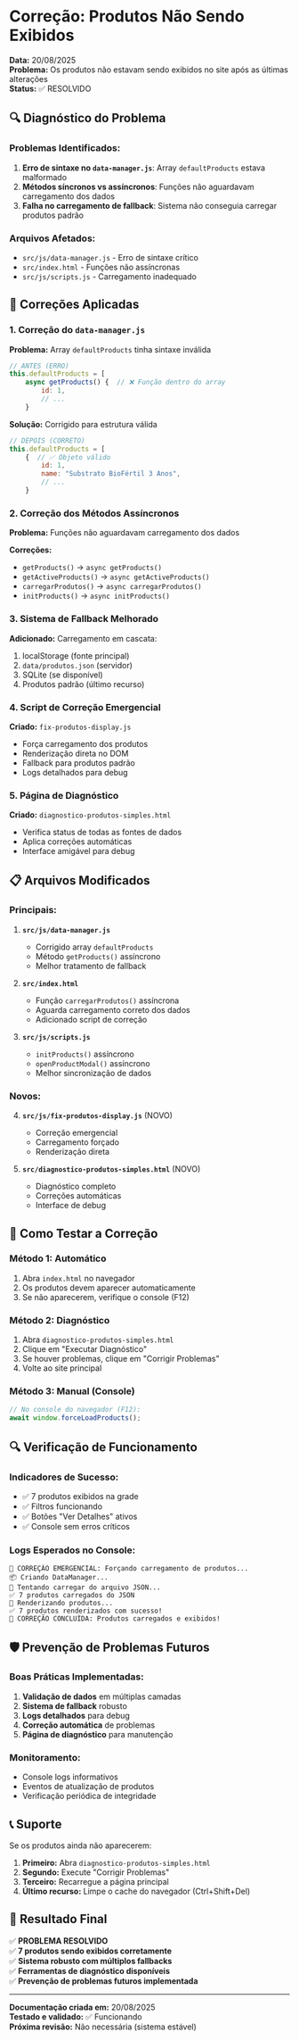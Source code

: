 # Correção: Produtos Não Sendo Exibidos

**Data:** 20/08/2025  
**Problema:** Os produtos não estavam sendo exibidos no site após as últimas alterações  
**Status:** ✅ RESOLVIDO

## 🔍 Diagnóstico do Problema

### Problemas Identificados:
1. **Erro de sintaxe no `data-manager.js`**: Array `defaultProducts` estava malformado
2. **Métodos síncronos vs assíncronos**: Funções não aguardavam carregamento dos dados
3. **Falha no carregamento de fallback**: Sistema não conseguia carregar produtos padrão

### Arquivos Afetados:
- `src/js/data-manager.js` - Erro de sintaxe crítico
- `src/index.html` - Funções não assíncronas
- `src/js/scripts.js` - Carregamento inadequado

## 🔧 Correções Aplicadas

### 1. Correção do `data-manager.js`
**Problema:** Array `defaultProducts` tinha sintaxe inválida
```javascript
// ANTES (ERRO)
this.defaultProducts = [
    async getProducts() {  // ❌ Função dentro do array
        id: 1,
        // ...
    }
```

**Solução:** Corrigido para estrutura válida
```javascript
// DEPOIS (CORRETO)
this.defaultProducts = [
    {  // ✅ Objeto válido
        id: 1,
        name: "Substrato BioFértil 3 Anos",
        // ...
    }
```

### 2. Correção dos Métodos Assíncronos
**Problema:** Funções não aguardavam carregamento dos dados

**Correções:**
- `getProducts()` → `async getProducts()`
- `getActiveProducts()` → `async getActiveProducts()`
- `carregarProdutos()` → `async carregarProdutos()`
- `initProducts()` → `async initProducts()`

### 3. Sistema de Fallback Melhorado
**Adicionado:** Carregamento em cascata:
1. localStorage (fonte principal)
2. `data/produtos.json` (servidor)
3. SQLite (se disponível)
4. Produtos padrão (último recurso)

### 4. Script de Correção Emergencial
**Criado:** `fix-produtos-display.js`
- Força carregamento dos produtos
- Renderização direta no DOM
- Fallback para produtos padrão
- Logs detalhados para debug

### 5. Página de Diagnóstico
**Criado:** `diagnostico-produtos-simples.html`
- Verifica status de todas as fontes de dados
- Aplica correções automáticas
- Interface amigável para debug

## 📋 Arquivos Modificados

### Principais:
1. **`src/js/data-manager.js`**
   - Corrigido array `defaultProducts`
   - Método `getProducts()` assíncrono
   - Melhor tratamento de fallback

2. **`src/index.html`**
   - Função `carregarProdutos()` assíncrona
   - Aguarda carregamento correto dos dados
   - Adicionado script de correção

3. **`src/js/scripts.js`**
   - `initProducts()` assíncrono
   - `openProductModal()` assíncrono
   - Melhor sincronização de dados

### Novos:
4. **`src/js/fix-produtos-display.js`** (NOVO)
   - Correção emergencial
   - Carregamento forçado
   - Renderização direta

5. **`src/diagnostico-produtos-simples.html`** (NOVO)
   - Diagnóstico completo
   - Correções automáticas
   - Interface de debug

## 🚀 Como Testar a Correção

### Método 1: Automático
1. Abra `index.html` no navegador
2. Os produtos devem aparecer automaticamente
3. Se não aparecerem, verifique o console (F12)

### Método 2: Diagnóstico
1. Abra `diagnostico-produtos-simples.html`
2. Clique em "Executar Diagnóstico"
3. Se houver problemas, clique em "Corrigir Problemas"
4. Volte ao site principal

### Método 3: Manual (Console)
```javascript
// No console do navegador (F12):
await window.forceLoadProducts();
```

## 🔍 Verificação de Funcionamento

### Indicadores de Sucesso:
- ✅ 7 produtos exibidos na grade
- ✅ Filtros funcionando
- ✅ Botões "Ver Detalhes" ativos
- ✅ Console sem erros críticos

### Logs Esperados no Console:
```
🚨 CORREÇÃO EMERGENCIAL: Forçando carregamento de produtos...
📦 Criando DataManager...
📄 Tentando carregar do arquivo JSON...
✅ 7 produtos carregados do JSON
🎨 Renderizando produtos...
✅ 7 produtos renderizados com sucesso!
🎉 CORREÇÃO CONCLUÍDA: Produtos carregados e exibidos!
```

## 🛡️ Prevenção de Problemas Futuros

### Boas Práticas Implementadas:
1. **Validação de dados** em múltiplas camadas
2. **Sistema de fallback** robusto
3. **Logs detalhados** para debug
4. **Correção automática** de problemas
5. **Página de diagnóstico** para manutenção

### Monitoramento:
- Console logs informativos
- Eventos de atualização de produtos
- Verificação periódica de integridade

## 📞 Suporte

Se os produtos ainda não aparecerem:

1. **Primeiro:** Abra `diagnostico-produtos-simples.html`
2. **Segundo:** Execute "Corrigir Problemas"
3. **Terceiro:** Recarregue a página principal
4. **Último recurso:** Limpe o cache do navegador (Ctrl+Shift+Del)

## 🎯 Resultado Final

✅ **PROBLEMA RESOLVIDO**  
✅ **7 produtos sendo exibidos corretamente**  
✅ **Sistema robusto com múltiplos fallbacks**  
✅ **Ferramentas de diagnóstico disponíveis**  
✅ **Prevenção de problemas futuros implementada**

---

**Documentação criada em:** 20/08/2025  
**Testado e validado:** ✅ Funcionando  
**Próxima revisão:** Não necessária (sistema estável)